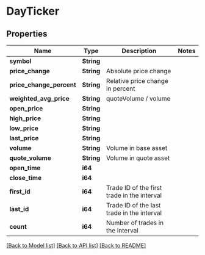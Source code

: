 # DayTicker

## Properties

Name | Type | Description | Notes
------------ | ------------- | ------------- | -------------
**symbol** | **String** |  | 
**price_change** | **String** | Absolute price change | 
**price_change_percent** | **String** | Relative price change in percent | 
**weighted_avg_price** | **String** | quoteVolume / volume | 
**open_price** | **String** |  | 
**high_price** | **String** |  | 
**low_price** | **String** |  | 
**last_price** | **String** |  | 
**volume** | **String** | Volume in base asset | 
**quote_volume** | **String** | Volume in quote asset | 
**open_time** | **i64** |  | 
**close_time** | **i64** |  | 
**first_id** | **i64** | Trade ID of the first trade in the interval | 
**last_id** | **i64** | Trade ID of the last trade in the interval | 
**count** | **i64** | Number of trades in the interval | 

[[Back to Model list]](../README.md#documentation-for-models) [[Back to API list]](../README.md#documentation-for-api-endpoints) [[Back to README]](../README.md)


